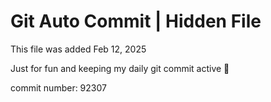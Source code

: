 # Git Auto Commit | Hidden File

This file was added Feb 12, 2025

Just for fun and keeping my daily git commit active 🤪

commit number: 92307
